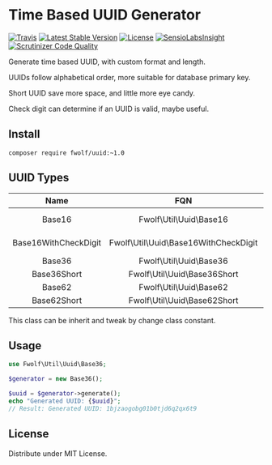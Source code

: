# Time Based UUID Generator


[![Travis](https://travis-ci.org/fwolf/uuid.php.svg?branch=master)](https://travis-ci.org/fwolf/uuid.php)
[![Latest Stable Version](https://poser.pugx.org/fwolf/uuid/v/stable)](https://packagist.org/packages/fwolf/uuid)
[![License](https://poser.pugx.org/fwolf/uuid/license)](https://packagist.org/packages/fwolf/uuid)
[![SensioLabsInsight](https://insight.sensiolabs.com/projects/0b69a67a-56ee-4124-a8bb-5ecab610759d/mini.png)](https://insight.sensiolabs.com/projects/0b69a67a-56ee-4124-a8bb-5ecab610759d)
[![Scrutinizer Code Quality](https://scrutinizer-ci.com/g/fwolf/uuid.php/badges/quality-score.png?b=master)](https://scrutinizer-ci.com/g/fwolf/uuid.php/?branch=master)


Generate time based UUID, with custom format and length.

UUIDs follow alphabetical order, more suitable for database primary key.

Short UUID save more space, and little more eye candy.

Check digit can determine if an UUID is valid, maybe useful.


## Install

    composer require fwolf/uuid:~1.0


## UUID Types

|         Name         |                  FQN                 | Length |                Example               |
|:--------------------:|:------------------------------------:|:------:|:------------------------------------:|
| Base16               | Fwolf\Util\Uuid\Base16               |   36   | 57fbbc3d-afca-0001-5962-39f13698e4fe |
| Base16WithCheckDigit | Fwolf\Util\Uuid\Base16WithCheckDigit |   36   | 57fbbc3d-afd6-0001-5962-66ede233d441 |
| Base36               | Fwolf\Util\Uuid\Base36               |   25   | 1bjzaogobg01b0tjd6q2qx6t9            |
| Base36Short          | Fwolf\Util\Uuid\Base36Short          |   16   | 1bjzaogok11ggcm5                     |
| Base62               | Fwolf\Util\Uuid\Base62               |   24   | 1BTD4N3MsO01qbPidY17hfOz             |
| Base62Short          | Fwolf\Util\Uuid\Base62Short          |   15   | 10L1XTQ9s1Ip2Og                      |

This class can be inherit and tweak by change class constant.


## Usage

```php
use Fwolf\Util\Uuid\Base36;

$generator = new Base36();

$uuid = $generator->generate();
echo "Generated UUID: {$uuid}";
// Result: Generated UUID: 1bjzaogobg01b0tjd6q2qx6t9
```


## License

Distribute under MIT License.
